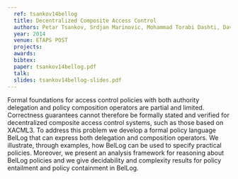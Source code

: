 ```yaml
---
  ref: tsankov14bellog
  title: Decentralized Composite Access Control
  authors: Petar Tsankov, Srdjan Marinovic, Mohammad Torabi Dashti, David Basin
  year: 2014
  venue: ETAPS POST
  projects: 
  awards:
  bibtex:
  paper: tsankov14bellog.pdf
  talk: 
  slides: tsankov14bellog-slides.pdf
---
```


Formal foundations for access control policies with both authority delegation and policy composition operators are partial and limited. Correctness guarantees cannot therefore be formally stated and verified for decentralized composite access control systems, such as those based on XACML3. To address this problem we develop a formal policy language BelLog that can express both delegation and composition operators. We illustrate, through examples, how BelLog can be used to specify practical policies. Moreover, we present an analysis framework for reasoning about BelLog policies and we give decidability and complexity results for policy entailment and policy containment in BelLog.